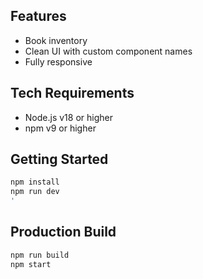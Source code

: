 ## Features
- Book inventory
- Clean UI with custom component names
- Fully responsive

## Tech Requirements
- Node.js v18 or higher
- npm v9 or higher

## Getting Started
```bash
npm install
npm run dev
'
```

## Production Build
```bash
npm run build
npm start
```
